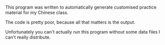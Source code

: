 This program was written to automatically generate customised practice material for my Chinese class.

The code is pretty poor, because all that matters is the output.

Unfortunately you can't actually run this program without some data files I can't really distribute.
